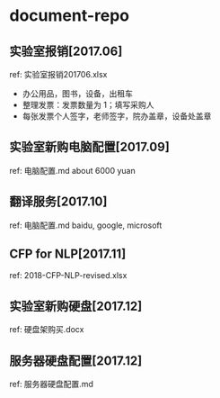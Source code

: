 # document-repo

## 实验室报销[2017.06]

ref: 实验室报销201706.xlsx

- 办公用品，图书，设备，出租车
- 整理发票：发票数量为 1；填写采购人
- 每张发票个人签字，老师签字，院办盖章，设备处盖章

## 实验室新购电脑配置[2017.09]

ref: 电脑配置.md
about 6000 yuan

## 翻译服务[2017.10]

ref: 电脑配置.md
baidu, google, microsoft

## CFP for NLP[2017.11]

ref: 2018-CFP-NLP-revised.xlsx

## 实验室新购硬盘[2017.12]

ref: 硬盘架购买.docx

## 服务器硬盘配置[2017.12]

ref: 服务器硬盘配置.md
